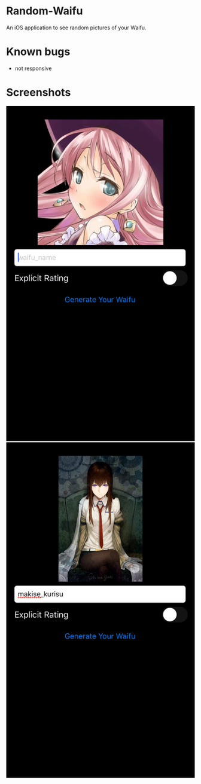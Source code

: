 # Random-Waifu
An iOS application to see random pictures of your Waifu.

# Known bugs
- not responsive

# Screenshots

![alt text](1.png)
![alt text](2.png)


